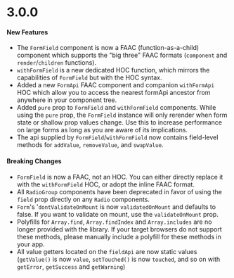 # 3.0.0
#### New Features
- The `FormField` component is now a FAAC (function-as-a-child) component which supports the "big three" FAAC formats (`component` and `render`/`children` functions).
- `withFormField` is a new dedicated HOC function, which mirrors the capabilities of `FormField` but with the HOC syntax.
- Added a new `FormApi` FAAC component and companion `withFormApi` HOC which allow you to access the nearest formApi ancestor from anywhere in your component tree.
- Added `pure` prop to `FormField` and `withFormField` components. While using the `pure` prop, the `FormField` instance will only rerender when form state or shallow prop values change. Use this to increase performance on large forms as long as you are aware of its implications.
- The api supplied by `FormField`/`withFormField` now contains field-level methods for `addValue`, `removeValue`, and `swapValue`.
#### Breaking Changes
- `FormField` is now a FAAC, not an HOC. You can either directly replace it with the `withFormField` HOC, or adopt the inline FAAC format.
- All `RadioGroup` components have been deprecated in favor of using the `field` prop directly on any `Radio` components.
- `Form`'s '`dontValidateOnMount` is now `validatedOnMount` and defaults to false. If you want to validate on mount, use the `validateOnMount` prop.
- Polyfills for `Array.find`, `Array.findIndex` and `Array.includes` are no longer provided with the library. If your target browsers do not support these methods, please manually include a polyfill for these methods in your app.
- All value getters located on the `fieldApi` are now static values (`getValue()` is now `value`, `setTouched()` is now `touched`, and so on with `getError`, `getSuccess` and `getWarning`)
